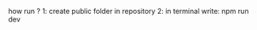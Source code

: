 how run ?
    1: create public folder in repository
    2: in terminal write:
                        npm run dev